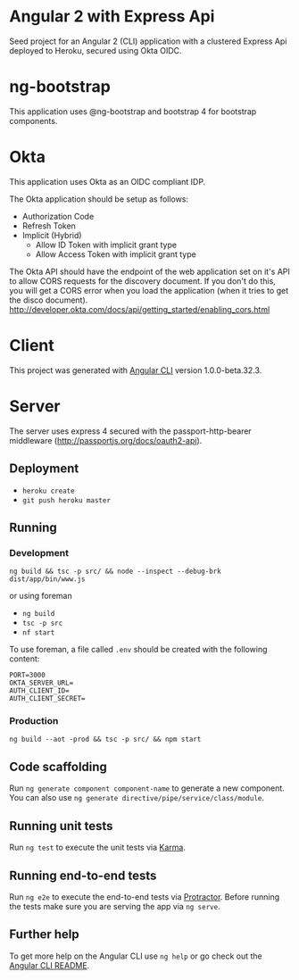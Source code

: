 # Angular 2 with Express Api

Seed project for an Angular 2 (CLI) application with a clustered Express Api deployed to Heroku, secured using Okta OIDC.

# ng-bootstrap

This application uses @ng-bootstrap and bootstrap 4 for bootstrap components.

# Okta

This application uses Okta as an OIDC compliant IDP.

The Okta application should be setup as follows:

* Authorization Code
* Refresh Token
* Implicit (Hybrid)
    * Allow ID Token with implicit grant type
    * Allow Access Token with implicit grant type

The Okta API should have the endpoint of the web application set on it's API to allow CORS requests for the discovery document. If you don't do this, you will get a CORS error when you load the application (when it tries to get the disco document). http://developer.okta.com/docs/api/getting_started/enabling_cors.html

# Client

This project was generated with [Angular CLI](https://github.com/angular/angular-cli) version 1.0.0-beta.32.3.

# Server

The server uses express 4 secured with the passport-http-bearer middleware (http://passportjs.org/docs/oauth2-api).

## Deployment

* `heroku create`
* `git push heroku master`

## Running
### Development

`ng build && tsc -p src/ && node --inspect --debug-brk dist/app/bin/www.js`

or using foreman

* `ng build`
* `tsc -p src`
* `nf start`

To use foreman, a file called `.env` should be created with the following content:

```
PORT=3000
OKTA_SERVER_URL=
AUTH_CLIENT_ID=
AUTH_CLIENT_SECRET=
```

### Production

`ng build --aot -prod && tsc -p src/ && npm start`

## Code scaffolding

Run `ng generate component component-name` to generate a new component. You can also use `ng generate directive/pipe/service/class/module`.

## Running unit tests

Run `ng test` to execute the unit tests via [Karma](https://karma-runner.github.io).

## Running end-to-end tests

Run `ng e2e` to execute the end-to-end tests via [Protractor](http://www.protractortest.org/).
Before running the tests make sure you are serving the app via `ng serve`.

## Further help

To get more help on the Angular CLI use `ng help` or go check out the [Angular CLI README](https://github.com/angular/angular-cli/blob/master/README.md).
